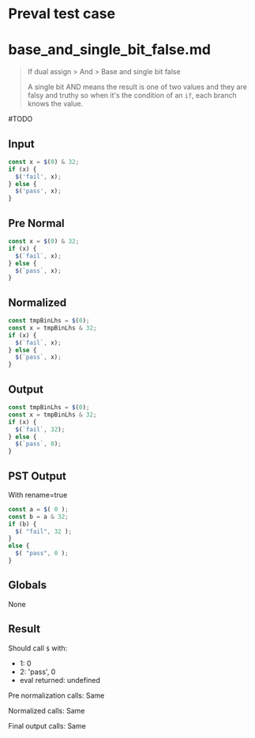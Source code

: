 # Preval test case

# base_and_single_bit_false.md

> If dual assign > And > Base and single bit false
>
> A single bit AND means the result is one of two values and they are falsy and truthy so when it's the condition of an `if`, each branch knows the value.

#TODO

## Input

`````js filename=intro
const x = $(0) & 32;
if (x) {
  $('fail', x);
} else {
  $('pass', x);
}
`````

## Pre Normal


`````js filename=intro
const x = $(0) & 32;
if (x) {
  $(`fail`, x);
} else {
  $(`pass`, x);
}
`````

## Normalized


`````js filename=intro
const tmpBinLhs = $(0);
const x = tmpBinLhs & 32;
if (x) {
  $(`fail`, x);
} else {
  $(`pass`, x);
}
`````

## Output


`````js filename=intro
const tmpBinLhs = $(0);
const x = tmpBinLhs & 32;
if (x) {
  $(`fail`, 32);
} else {
  $(`pass`, 0);
}
`````

## PST Output

With rename=true

`````js filename=intro
const a = $( 0 );
const b = a & 32;
if (b) {
  $( "fail", 32 );
}
else {
  $( "pass", 0 );
}
`````

## Globals

None

## Result

Should call `$` with:
 - 1: 0
 - 2: 'pass', 0
 - eval returned: undefined

Pre normalization calls: Same

Normalized calls: Same

Final output calls: Same
